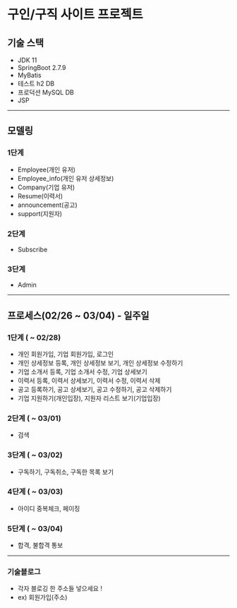 # 구인/구직 사이트 프로젝트

## 기술 스택
- JDK 11
- SpringBoot 2.7.9
- MyBatis
- 테스트 h2 DB
- 프로덕션 MySQL DB
- JSP
---
## 모델링
### 1단계
- Employee(개인 유저)
- Employee_info(개인 유저 상세정보)
- Company(기업 유저)
- Resume(이력서)
- announcement(공고)
- support(지원자)
### 2단계
- Subscribe
### 3단계
- Admin
---
## 프로세스(02/26 ~ 03/04) - 일주일
### 1단계 **( ~ 02/28)**
- 개인 회원가입, 기업 회원가입, 로그인
- 개인 상세정보 등록, 개인 상세정보 보기, 개인 상세정보 수정하기
- 기업 소개서 등록, 기업 소개서 수정, 기업 상세보기
- 이력서 등록, 이력서 상세보기, 이력서 수정, 이력서 삭제
- 공고 등록하기, 공고 상세보기, 공고 수정하기, 공고 삭제하기
- 기업 지원하기(개인입장), 지원자 리스트 보기(기업입장)
### 2단계 **( ~ 03/01)**
- 검색
### 3단계 **( ~ 03/02)**
- 구독하기, 구독취소, 구독한 목록 보기
### 4단계 **( ~ 03/03)**
- 아이디 중복체크, 페이징
### 5단계 **( ~ 03/04)**
- 합격, 불합격 통보
---
### 기술블로그
- 각자 블로깅 한 주소들 넣으세요 !
- ex) 회원가입(주소)